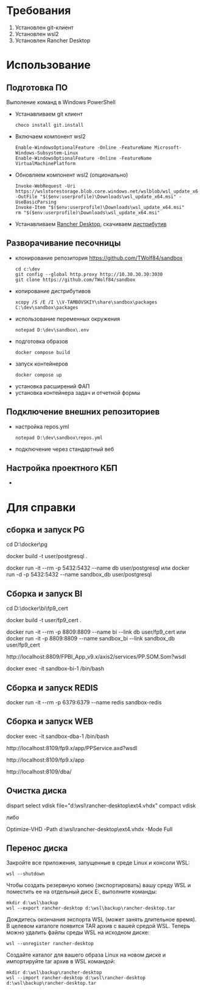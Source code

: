 # Требования
1. Установлен git-клиент
2. Установлен wsl2
3. Установлен Rancher Desktop

# Использование
## Подготовка ПО
Выполение команд в Windows PowerShell
   - Устанавливаем git клиент
     ```
     choco install git.install
     ```
   - Включаем компонент wsl2
     ```
     Enable-WindowsOptionalFeature -Online -FeatureName Microsoft-Windows-Subsystem-Linux
     Enable-WindowsOptionalFeature -Online -FeatureName VirtualMachinePlatform
     ```
   - Обновляем компонент wsl2 (опционально)
     ```
     Invoke-WebRequest -Uri https://wslstorestorage.blob.core.windows.net/wslblob/wsl_update_x64.msi -OutFile "$($env:userprofile)\Downloads\wsl_update_x64.msi" -UseBasicParsing
     Invoke-Item "$($env:userprofile)\Downloads\wsl_update_x64.msi"
     rm "$($env:userprofile)\Downloads\wsl_update_x64.msi"
     ```
   - Устанавливаем [Rancher Desktop](https://rancherdesktop.io/), скачиваем [дистрибутив](https://github.com/rancher-sandbox/rancher-desktop/releases/download/v1.14.2/Rancher.Desktop.Setup.1.14.2.msi)
        
## Разворачивание песочницы
   - клонирование репозитория https://github.com/TWolf84/sandbox
     ```
     cd c:\dev
     git config --global http.proxy http://10.30.30.30:3030
     git clone https://github.com/TWolf84/sandbox
     ```     
   - копирование дистрибутивов
     ```
     xcopy /S /E /I \\V-TAMBOVSKIY\share\sandbox\packages C:\dev\sandbox\packages
     ```
   - использование переменных окружения
     ```
     notepad D:\dev\sandbox\.env     
     ```
   - подготовка образов
     ```
     docker compose build
     ```
   - запуск контейнеров
     ```
     docker compose up
     ```
   - установка расширений ФАП  
   - установка контейнера задач и отчетной формы
   
## Подключение внешних репозиториев
   - настройка repos.yml
     ```
     notepad D:\dev\sandbox\repos.yml
     ```
   - подключение через стандартный веб
   
## Настройка проектного КБП
   - 
   
# Для справки
## сборка и запуск PG

cd D:\docker\pg

docker build -t user/postgresql .

docker run -it --rm -p 5432:5432 --name db user/postgresql
или
docker run -d -p 5432:5432 --name sandbox_db user/postgresql

## Cборка и запуск BI

cd D:\docker\bi\fp9_cert

docker build -t user/fp9_cert .

docker run -it --rm -p 8809:8809 --name bi --link db user/fp9_cert
или
docker run -it -p 8809:8809 --name sandbox_bi --link sandbox_db user/fp9_cert

http://localhost:8809/FPBI_App_v9.x/axis2/services/PP.SOM.Som?wsdl


docker exec -it sandbox-bi-1 /bin/bash

## Сборка и запуск REDIS

docker run -it --rm -p 6379:6379 --name redis sandbox-redis

## Сборка и запуск WEB

docker exec -it sandbox-dba-1 /bin/bash

http://localhost:8109/fp9.x/app/PPService.axd?wsdl

http://localhost:8109/fp9.x/app

http://localhost:8109/dba/

## Очистка диска

dispart
select vdisk file="d:\wsl\rancher-desktop\ext4.vhdx"
compact vdisk

либо

Optimize-VHD -Path d:\wsl\rancher-desktop\ext4.vhdx -Mode Full

## Перенос диска

Закройте все приложения, запущенные в среде Linux и консоли WSL:
```commandline
wsl --shutdown
```
Чтобы создать резервную копию (экспортировать) вашу среду WSL и поместить ее на отдельный диск E:, выполните команды:
```commandline
mkdir d:\wsl\backup
wsl --export rancher-desktop d:\wsl\backup\rancher-desktop.tar
```
Дождитесь окончания экспорта WSL (может занять длительное время). В целевом каталоге появится TAR архив с вашей средой WSL.
Теперь можно удалить файлы среды WSL на исходном диске:
```commandline
wsl --unregister rancher-desktop
```
Создайте каталог для вашего образа Linux на новом диске и импортируйте tar архив в WSL командой:
```commandline
mkdir d:\wsl\backup\rancher-desktop
wsl --import rancher-desktop d:\wsl\rancher-desktop d:\wsl\backup\rancher-desktop.tar
```